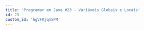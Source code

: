 ```yaml
---
title: 'Programar em Java #23 - Variáveis Globais e Locais'
id: 23
custom_id: 'hgVFRjqnSPM'
---
```

